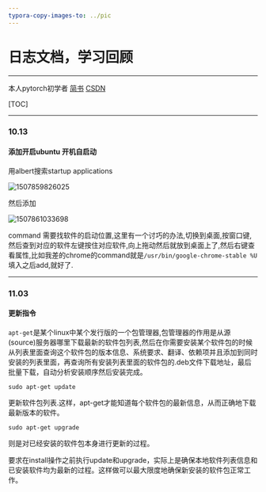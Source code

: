 ```yaml
---
typora-copy-images-to: ../pic
---
```


# 日志文档，学习回顾

------

本人pytorch初学者
[简书](http://www.jianshu.com/u/9ea89db53d2a)
[CSDN](http://blog.csdn.net/u012222078)

[TOC]

***

### 10.13

#### 添加开启ubuntu 开机自启动

用albert搜索startup applications

![1507859826025](/home/tianchaoxiong/LinuxData/code/typora/pic/1507859826025.png)

然后添加

![1507861033698](/home/tianchaoxiong/LinuxData/code/typora/pic/1507861033698.png)

command 需要找软件的启动位置,这里有一个讨巧的办法,切换到桌面,按窗口键,然后查到对应的软件左键按住对应软件,向上拖动然后就放到桌面上了,然后右键查看属性,比如我差的chrome的command就是`/usr/bin/google-chrome-stable %U`填入之后add,就好了.

***

### 11.03

####  更新指令

`apt-get`是某个linux中某个发行版的一个包管理器,包管理器的作用是从源(source)服务器哪里下载最新的软件包列表,然后在你需要安装某个软件包的时候从列表里面查询这个软件包的版本信息、系统要求、翻译、依赖项并且添加到同时安装的列表里面，再查询所有安装列表里面的软件包的.deb文件下载地址，最后批量下载，自动分析安装顺序然后安装完成。

```
sudo apt-get update 
```

更新软件包列表.这样，apt-get才能知道每个软件包的最新信息，从而正确地下载最新版本的软件。

```
sudo apt-get upgrade
```

则是对已经安装的软件包本身进行更新的过程。

要求在install操作之前执行update和upgrade，实际上是确保本地软件列表信息和已安装软件均为最新的过程。这样做可以最大限度地确保新安装的软件包正常工作。







